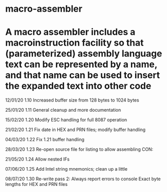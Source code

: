# macro-assembler



#   A macro assembler includes a macroinstruction facility so that (parameterized) assembly language text can be represented by a name, and that name can be used to insert the expanded text into other code
    
   
   
   
 
12/01/20     1.10  Increased buffer size from 128 bytes to 1024 bytes

25/01/20     1.11  General cleanup and more documentation

15/02/20     1.20  Modify ESC handling for full 8087 operation

21/02/20     1.21  Fix date in HEX and PRN files; modify buffer handling

04/03/20     1.22  Fix 1.21 buffer handling

28/03/20     1.23  Re-open source file for listing to allow assembling CON:

21/05/20     1.24  Allow nested IFs

07/06/20     1.25  Add Intel string mnemonics; clean up a little

08/07/20     1.30  Re-write pass 2:
                   Always report errors to console
        	       Exact byte lengths for HEX and PRN files
 
